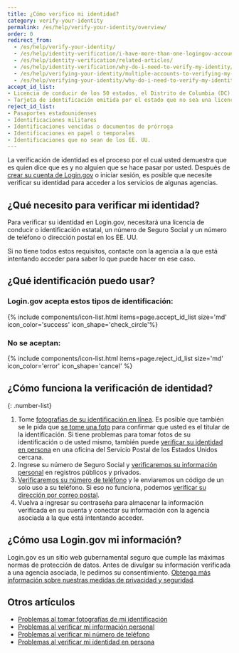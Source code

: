 ```yaml
---
title: ¿Cómo verifico mi identidad?
category: verify-your-identity
permalink: /es/help/verify-your-identity/overview/
order: 0
redirect_from:
  - /es/help/verify-your-identity/
  - /es/help/identity-verification/i-have-more-than-one-logingov-account-can-I-verify-my-identity-for-all-of-them/
  - /es/help/identity-verification/related-articles/
  - /es/help/identity-verification/why-do-i-need-to-verify-my-identity/
  - /es/help/verifying-your-identity/multiple-accounts-to-verifying-my-identity-for/
  - /es/help/verifying-your-identity/why-do-i-need-to-verify-my-identity/
accept_id_list:
- Licencia de conducir de los 50 estados, el Distrito de Columbia (DC) y otros territorios de los Estados Unidos (Guam, Islas Vírgenes de los EE. UU., Samoa Americana, Islas Marianas y Puerto Rico).
- Tarjeta de identificación emitida por el estado que no sea una licencia de conducir, es decir, un documento de identidad emitido por el estado, el Distrito de Columbia (DC) o un territorio de los EE. UU. que confirma la identidad, pero no otorga privilegios para conducir.
reject_id_list:
- Pasaportes estadounidenses
- Identificaciones militares
- Identificaciones vencidas o documentos de prórroga
- Identificaciones en papel o temporales
- Identificaciones que no sean de los EE. UU.
---
```


La verificación de identidad es el proceso por el cual usted demuestra que es quien dice que es y no alguien que se hace pasar por usted. Después de [crear su cuenta de Login.gov](/es/create-an-account/) o iniciar sesión, es posible que necesite verificar su identidad para acceder a los servicios de algunas agencias.

## ¿Qué necesito para verificar mi identidad?

Para verificar su identidad en Login.gov, necesitará una licencia de conducir o identificación estatal, un número de Seguro Social y un número de teléfono o dirección postal en los EE. UU.

Si no tiene todos estos requisitos, contacte con la agencia a la que está intentando acceder para saber lo que puede hacer en ese caso.

## ¿Qué identificación puedo usar?

### Login.gov acepta estos tipos de identificación:

{% include components/icon-list.html items=page.accept_id_list size='md' icon_color='success' icon_shape='check_circle'%}

### No se aceptan:

{% include components/icon-list.html items=page.reject_id_list size='md' icon_color='error' icon_shape='cancel' %}

## ¿Cómo funciona la verificación de identidad?

{: .number-list}

1. Tome [fotografías de su identificación en línea](#). Es posible que también se le pida que [se tome una foto](#) para confirmar que usted es el titular de la identificación. Si tiene problemas para tomar fotos de su identificación o de usted mismo, también puede [verificar su identidad en persona](#) en una oficina del Servicio Postal de los Estados Unidos cercana.
1. Ingrese su número de Seguro Social y [verificaremos su información personal](#) en registros públicos y privados.
1. [Verificaremos su número de teléfono](#) y le enviaremos un código de un solo uso a su teléfono. Si eso no funciona, podemos [verificar su dirección por correo postal](#).
1. Vuelva a ingresar su contraseña para almacenar la información verificada en su cuenta y conectar su información con la agencia asociada a la que está intentando acceder.

## ¿Cómo usa Login.gov mi información?

Login.gov es un sitio web gubernamental seguro que cumple las máximas normas de protección de datos. Antes de divulgar su información verificada a una agencia asociada, le pedimos su consentimiento. [Obtenga más información sobre nuestras medidas de privacidad y seguridad](/es/policy/).

## Otros artículos

* [Problemas al tomar fotografías de mi identificación](#)
* [Problemas al verificar mi información personal](#)
* [Problemas al verificar mi número de teléfono](#)
* [Problemas al verificar mi identidad en persona](#)
